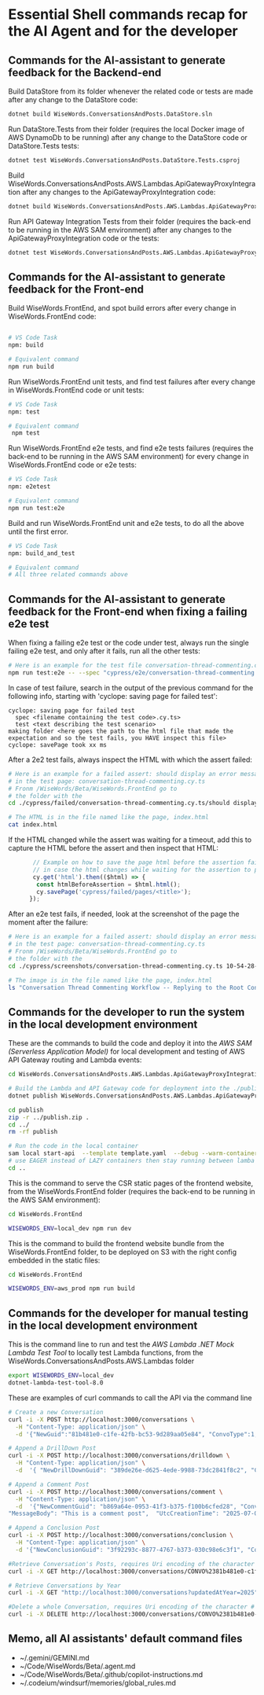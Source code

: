 # Essential Shell commands recap for the AI Agent and for the developer


## Commands for the AI-assistant to generate feedback for the Backend-end

Build DataStore from its folder whenever the related code or tests are made after any change to the DataStore code:
```bash
dotnet build WiseWords.ConversationsAndPosts.DataStore.sln
```

Run DataStore.Tests from their folder (requires the local Docker image of AWS DynamoDb to be running)  after any change to the DataStore code or DataStore.Tests tests:
```bash
dotnet test WiseWords.ConversationsAndPosts.DataStore.Tests.csproj
```

Build WiseWords.ConversationsAndPosts.AWS.Lambdas.ApiGatewayProxyIntegration after any changes to the ApiGatewayProxyIntegration code:
```bash
dotnet build WiseWords.ConversationsAndPosts.AWS.Lambdas.ApiGatewayProxyIntegration.sln
```

Run API Gateway Integration Tests from their folder (requires the back-end to be running in the AWS SAM environment) after any changes to the ApiGatewayProxyIntegration code or the tests:
```bash
dotnet test WiseWords.ConversationsAndPosts.AWS.Lambdas.ApiGatewayProxyIntegration.Tests.csproj 
```



## Commands for the AI-assistant to generate feedback for the Front-end

Build WiseWords.FrontEnd, and spot build errors after every change in WiseWords.FrontEnd code:
```bash

# VS Code Task
npm: build

# Equivalent command
npm run build 
```

Run WiseWords.FrontEnd unit tests, and find test failures after every change in WiseWords.FrontEnd code or unit tests:
```bash
# VS Code Task
npm: test

# Equivalent command
 npm test
```

Run WiseWords.FrontEnd e2e tests, and find e2e tests failures (requires the back-end to be running in the AWS SAM environment) for every change in WiseWords.FrontEnd code or e2e tests:
```bash
# VS Code Task
npm: e2etest

# Equivalent command
npm run test:e2e
```

Build and run WiseWords.FrontEnd unit and e2e tests, to do all the above until the first error.
```bash
# VS Code Task
npm: build_and_test

# Equivalent command
# All three related commands above
```



## Commands for the AI-assistant to generate feedback for the Front-end when fixing a failing e2e test

When fixing a failing e2e test or the code under test, always run the single failing e2e test, and only after it fails, run all the other tests:
```bash
# Here is an example for the test file conversation-thread-commenting.cy.ts run from the /WiseWords/Beta/WiseWords.FrontEnd folder
npm run test:e2e -- --spec "cypress/e2e/conversation-thread-commenting.cy.ts" 
```
In case of test failure, search in the output of the previous command for the following info, starting with 'cyclope: saving page for failed test':
```
cyclope: saving page for failed test
  spec <filename containing the test code>.cy.ts>
  test <text describing the test scenario>
making folder <here goes the path to the html file that made the expectation and so the test fails, you HAVE inspect this file>
cyclope: savePage took xx ms
```

After a 2e2 test fails, always inspect the HTML with which the assert failed:
```bash
# Here is an example for a failed assert: should display an error message and keep form content on API error
# in the test page: conversation-thread-commenting.cy.ts
# Fronm /WiseWords/Beta/WiseWords.FrontEnd go to 
# the folder with the 
cd ./cypress/failed/conversation-thread-commenting.cy.ts/should display an error message and keep form content on API error/

# The HTML is in the file named like the page, index.html
cat index.html
```

If the HTML changed while the assert was waiting for a timeout, add this to capture the HTML before the assert and then inspect that HTML:
```TypeScript
       // Example on how to save the page html before the assertion failure 
       // in case the html changes while waiting for the assertion to pass or fail
       cy.get('html').then(($html) => {
        const htmlBeforeAssertion = $html.html(); 
        cy.savePage('cypress/failed/pages/<title>');
      });
```

After an e2e test fails, if needed, look at the screenshot of the page the moment after the failure:
```bash
# Here is an example for a failed assert: should display an error message and keep form content on API error
# in the test page: conversation-thread-commenting.cy.ts
# Fronm /WiseWords/Beta/WiseWords.FrontEnd go to 
# the folder with the 
cd ./cypress/screenshots/conversation-thread-commenting.cy.ts 10-54-28-170.ts/

# The image is in the file named like the page, index.html
ls "Conversation Thread Commenting Workflow -- Replying to the Root Conversation Post -- should display an error message and keep form content on API error (failed).png"
```

## Commands for the developer to run the system in the local development environment 

These are the commands to build the code and deploy it into the *AWS SAM (Serverless Application Model)* for local development and testing of AWS API Gateway routing and Lambda events:

```bash
cd WiseWords.ConversationsAndPosts.AWS.Lambdas.ApiGatewayProxyIntegration

# Build the Lambda and API Gateway code for deployment into the ./publish folder  
dotnet publish WiseWords.ConversationsAndPosts.AWS.Lambdas.ApiGatewayProxyIntegration.csproj  -c Release -o ./publish -r linux-x64

cd publish
zip -r ../publish.zip .
cd ../
rm -rf publish

# Run the code in the local container
sam local start-api  --template template.yaml  --debug --warm-containers LAZY 
# use EAGER instead of LAZY containers then stay running between lamba calls, not like the real cloud environment
cd ..
```

This is the command to serve the CSR static pages of the frontend website, from the WiseWords.FrontEnd folder (requires the back-end to be running in the AWS SAM environment):

```bash
cd WiseWords.FrontEnd

WISEWORDS_ENV=local_dev npm run dev
```


This is the command to build the frontend website bundle from the WiseWords.FrontEnd folder, to be deployed on S3 with the right config embedded in the static files:

```bash
cd WiseWords.FrontEnd

WISEWORDS_ENV=aws_prod npm run build
```


## Commands for the developer for manual testing in the local development environment

This is the command line to run and test the *AWS Lambda .NET Mock Lambda Test Tool* to locally test Lambda functions, from the WiseWords.ConversationsAndPosts.AWS.Lambdas folder

```bash
export WISEWORDS_ENV=local_dev
dotnet-lambda-test-tool-8.0  
```

These are examples of curl commands to call the API via the command line

```bash
# Create a new Conversation
curl -i -X POST http://localhost:3000/conversations \
  -H "Content-Type: application/json" \
  -d '{"NewGuid":"81b481e0-c1fe-42fb-bc53-9d289aa05e84", "ConvoType":1, "Title":"Hello Title", "MessageBody":"Message body Hi", "Author":"MikeG", "UtcCreationTime":"2025-07-03T12:00:00Z"}'

# Append a DrillDown Post
curl -i -X POST http://localhost:3000/conversations/drilldown \
  -H "Content-Type: application/json" \
  -d  '{ "NewDrillDownGuid": "389de26e-d625-4ede-9988-73dc2841f8c2", "ConversationPK": "CONVO#81b481e0-c1fe-42fb-bc53-9d289aa05e84", "ParentPostSK": "", "Author": "HttpTestUser",  "MessageBody": "This is a drill-down post", "UtcCreationTime": "2025-07-09T10:39:03Z"}'

# Append a Comment Post
curl -i -X POST http://localhost:3000/conversations/comment \
  -H "Content-Type: application/json" \
  -d  '{"NewCommentGuid": "b869a64e-0953-41f3-b375-f100b6cfed28", "ConversationPK": "CONVO#81b481e0-c1fe-42fb-bc53-9d289aa05e84", "ParentPostSK": "", "Author": "HttpTestUser",      
"MessageBody": "This is a comment post",  "UtcCreationTime": "2025-07-09T10:44:32Z"}'

# Append a Conclusion Post
curl -i -X POST http://localhost:3000/conversations/conclusion \
  -H "Content-Type: application/json" \
  -d '{"NewConclusionGuid": "3f92293c-8877-4767-b373-030c98e6c3f1", "ConversationPK": "CONVO#81b481e0-c1fe-42fb-bc53-9d289aa05e84", "ParentPostSK": "", "Author": "HttpTestUser", "MessageBody": "This is a conclusion post", "UtcCreationTime": "2025-07-09T10:48:23Z"}'

#Retrieve Conversation's Posts, requires Uri encoding of the character # as %23
curl -i -X GET http://localhost:3000/conversations/CONVO%2381b481e0-c1fe-42fb-bc53-9d289aa05e84/posts 

# Retrieve Conversations by Year
curl -i -X GET "http://localhost:3000/conversations?updatedAtYear=2025"

#Delete a whole Conversation, requires Uri encoding of the character # as %23
curl -i -X DELETE http://localhost:3000/conversations/CONVO%2381b481e0-c1fe-42fb-bc53-9d289aa05e84
```
## Memo, all AI assistants' default command files
- ~/.gemini/GEMINI.md
- ~/Code/WiseWords/Beta/.agent.md
- ~/Code/WiseWords/Beta/.github/copilot-instructions.md
- ~/.codeium/windsurf/memories/global_rules.md
